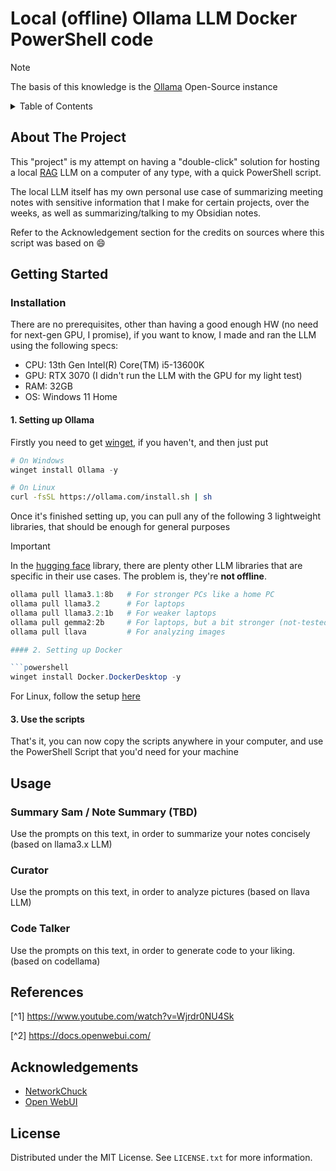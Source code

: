 # Local (offline) Ollama LLM Docker PowerShell code

> [!NOTE]  
> The basis of this knowledge is the [Ollama](https://ollama.com/) Open-Source instance

<!-- TABLE OF CONTENTS -->
<details>
  <summary>Table of Contents</summary>
  <ol>
    <li>
      <a href="#about-the-project">About The Project</a>
    </li>
    <li>
      <a href="#getting-started">Getting Started</a>
      <ul>
        <li><a href="#prerequisites">Prerequisites</a></li>
        <li><a href="#installation">Installation</a></li>
      </ul>
    </li>
    <li><a href="#acknowledgements">Acknowledgements</a></li>
    <li><a href="#license">License</a></li>
  </ol>
</details>

<!-- ABOUT THE PROJECT -->
## About The Project

This "project" is my attempt on having a "double-click" solution for hosting a local [RAG](https://blogs.nvidia.com/blog/what-is-retrieval-augmented-generation/) LLM on a computer of any type, with a quick PowerShell script.

The local LLM itself has my own personal use case of summarizing meeting notes  with sensitive information that I make for certain projects, over the weeks, as well as summarizing/talking to my Obsidian notes.

Refer to the Acknowledgement section for the credits on sources where this script was based on :smile:

<!-- GETTING STARTED -->
## Getting Started

### Installation
There are no prerequisites, other than having a good enough HW (no need for next-gen GPU, I promise), if you want to know, I made and ran the LLM using the following specs:

* CPU: 13th Gen Intel(R) Core(TM) i5-13600K
* GPU: RTX 3070 (I didn't run the LLM with the GPU for my light test)
* RAM: 32GB
* OS: Windows 11 Home

#### 1. Setting up Ollama
Firstly you need to get [winget](https://learn.microsoft.com/en-us/windows/package-manager/winget/), if you haven't, and then just put

```powershell
# On Windows
winget install Ollama -y
```

```sh
# On Linux
curl -fsSL https://ollama.com/install.sh | sh
```

Once it's finished setting up, you can pull any of the following 3 lightweight libraries, that should be enough for general purposes

> [!IMPORTANT]
> In the [hugging face](https://huggingface.co/models?pipeline_tag=summarization&sort=trending) library, there are plenty other LLM libraries that are specific in their use cases. The problem is, they're **not offline**.

```powershell
ollama pull llama3.1:8b   # For stronger PCs like a home PC
ollama pull llama3.2      # For laptops
ollama pull llama3.2:1b   # For weaker laptops
ollama pull gemma2:2b     # For laptops, but a bit stronger (not-tested)
ollama pull llava         # For analyzing images

#### 2. Setting up Docker

```powershell
winget install Docker.DockerDesktop -y
```

For Linux, follow the setup [here](https://docs.docker.com/engine/install/ubuntu/#install-using-the-repository)

#### 3. Use the scripts
That's it, you can now copy the scripts anywhere in your computer, and use the PowerShell Script that you'd need for your machine

<!-- USAGE EXAMPLES -->
## Usage
### Summary Sam / Note Summary (TBD)
Use the prompts on this text, in order to summarize your notes concisely (based on llama3.x LLM)

### Curator
Use the prompts on this text, in order to analyze pictures (based on llava LLM)

### Code Talker
Use the prompts on this text, in order to generate code to your liking. (based on codellama)

## References
[^1] https://www.youtube.com/watch?v=Wjrdr0NU4Sk

[^2] https://docs.openwebui.com/

## Acknowledgements
* [NetworkChuck](https://www.youtube.com/@NetworkChuck)
* [Open WebUI](https://github.com/open-webui/open-webui)

<!-- LICENSE -->
## License

Distributed under the MIT License. See `LICENSE.txt` for more information.
